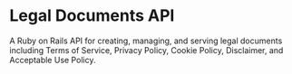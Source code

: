 # Legal Documents API

A Ruby on Rails API for creating, managing, and serving legal documents including Terms of Service, Privacy Policy, Cookie Policy, Disclaimer, and Acceptable Use Policy.
